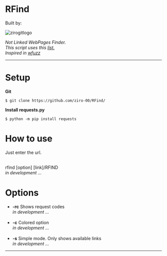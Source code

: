 # RFind

Built by:<br>

![zirogitlogo](https://user-images.githubusercontent.com/90027705/213212085-1fa24e58-e538-4756-90cf-28bcd8f461c4.png)


<i>Not Linked WebPages Finder.<br>
This script uses this <a href="https://github.com/ziro-00/SecLists/blob/master/Discovery/Web-Content/common.txt">list.</a><br>
Inspired in <a href="https://github.com/xmendez/wfuzz">wfuzz</a></i>

- - -

<h1>Setup</h1>

<b>Git</b>

```
$ git clone https://github.com/ziro-00/RFind/
```

<b>Install requests.py</b>

```
$ python -m pip install requests
```



<h1>How to use</h1>
Just enter the url.

<br>rfind [option] [link]/RFIND<br><i>in development ...</i>

<h1>Options</h1>

<ul>
    <li><b>-rc</b> Shows request codes</li><i>in development ...</i><br><br>
    <li><b>-c</b>  Colored option</li><i>in development ...</i><br><br>
    <li><b>-s</b>  Simple mode. Only shows available links<br><i>in development ...</i>
</ul>

- - -
